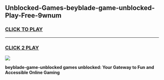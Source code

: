 
## Unblocked-Games-beyblade-game-unblocked-Play-Free-9wnum
<h3>
<a href="https://premium76.site?title=beyblade-game-unblocked&ref=18A">CLICK TO PLAY</a></h3>
<hr>

<h3>
<a href="https://premium76.site?title=beyblade-game-unblocked&ref=18A">CLICK 2 PLAY</a>
  
</h3>

<a href="https://premium76.site?title=beyblade-game-unblocked&ref=18A"><img src="https://clearcache.store/games.png"></a>


**beyblade-game-unblocked games unblocked: Your Gateway to Fun and Accessible Online Gaming**
